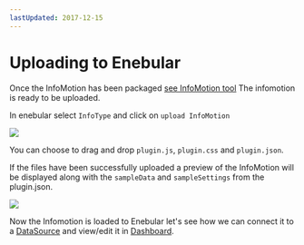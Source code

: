 ```yaml
---
lastUpdated: 2017-12-15
---
```


# Uploading to Enebular

Once the InfoMotion has been packaged [see InfoMotion tool](./InfoMotionTool.md)
The infomotion is ready to be uploaded.

In enebular select `InfoType` and click on `upload InfoMotion`

![](/_asset/images/InfoMotion/enebular-developers-upload-infomotion.png)

You can choose to drag and drop `plugin.js`, `plugin.css` and `plugin.json`.

If the files have been successfully uploaded
a preview of the InfoMotion will be displayed along with the
`sampleData` and `sampleSettings` from the plugin.json.

![](/_asset/images/InfoMotion/enebuar-developer-uploaded-infotype.png)

Now the Infomotion is loaded to Enebular let's see how we can
connect it to a [DataSource](./CreateDataSource.md) and view/edit it in [Dashboard](./CreateInfoMotion.md).
